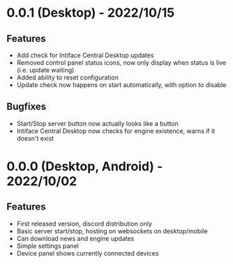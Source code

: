 # 0.0.1 (Desktop) - 2022/10/15

## Features

- Add check for Intiface Central Desktop updates
- Removed control panel status icons, now only display when status is live (i.e. update waiting)
- Added ability to reset configuration
- Update check now happens on start automatically, with option to disable

## Bugfixes

- Start/Stop server button now actually looks like a button
- Intiface Central Desktop now checks for engine existence, warns if it doesn't exist

# 0.0.0 (Desktop, Android) - 2022/10/02

## Features

- First released version, discord distribution only
- Basic server start/stop, hosting on websockets on desktop/mobile
- Can download news and engine updates
- Simple settings panel
- Device panel shows currently connected devices